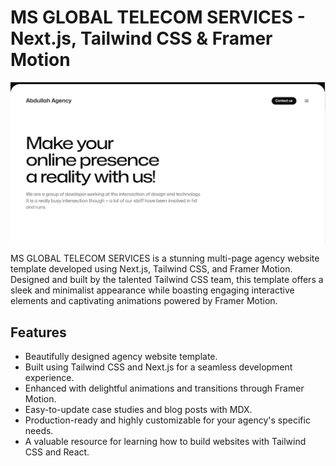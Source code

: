 # MS GLOBAL TELECOM SERVICES - Next.js, Tailwind CSS & Framer Motion

![MS GLOBAL TELECOM SERVICES](/public/agency.PNG)

MS GLOBAL TELECOM SERVICES is a stunning multi-page agency website template developed using Next.js, Tailwind CSS, and Framer Motion. Designed and built by the talented Tailwind CSS team, this template offers a sleek and minimalist appearance while boasting engaging interactive elements and captivating animations powered by Framer Motion.

## Features

- Beautifully designed agency website template.
- Built using Tailwind CSS and Next.js for a seamless development experience.
- Enhanced with delightful animations and transitions through Framer Motion.
- Easy-to-update case studies and blog posts with MDX.
- Production-ready and highly customizable for your agency's specific needs.
- A valuable resource for learning how to build websites with Tailwind CSS and React.

